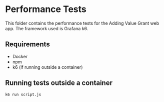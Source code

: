 # Performance Tests
This folder contains the performance tests for the Adding Value Grant web app. The framework used is Grafana k6.

## Requirements
- Docker
- npm
- k6 (if running outside a container)

## Running tests outside a container
```pwsh
k6 run script.js
```
